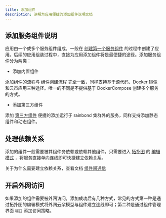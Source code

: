 ```yaml
---
title: 添加组件
description: 讲解为应用便捷的添加组件说明文档
---
```


## 添加服务组件说明

应用由一个或多个服务组件组成，一般在 [创建第一个服务组件](/docs/use-manual/component-create/language-support/java/java-maven) 的过程中创建了应用。后续的应用组装过程中，直接为应用添加组件将是最便捷的途径。添加服务组件分为两类：

- 添加内置组件

添加组件的流程与 [组件创建流程](/docs/use-manual/component-create/creation-process) 完全一致，同样支持基于源代码、Docker 镜像和云市应用三种途径。唯一的不同是不提供基于 DockerCompose 创建多个服务的方式。

- 添加第三方组件

添加 [第三方组件](/docs/use-manual/component-create/thirdparty-service/thirdparty-create) 便捷的添加运行于 rainbond 集群外的服务，同样支持添加静态组件和动态组件。

## 处理依赖关系

添加的组件一般需要被其组件务依赖或依赖其他组件，只需要进入 [拓扑图](/docs/use-manual/app-manage/overview/app-topology) 的 [编辑模式](/docs/use-manual/app-manage/overview/app-topology/#编辑模式) ，将服务直接单向连线即可快捷建立依赖关系。

关于为什么需要建立依赖关系，查看文档 [组件间通信](/docs/use-manual/user-manual/component-connection/regist_and_discover/)

## 开启外网访问

如果添加的组件需要被外网访问，添加成功后有几种方式，常见的方式第一种是通过拓扑图的编辑模式将外网云朵模型与组件建立连线即可；第二种是通过组件管理界面 `端口` 添加访问策略。
